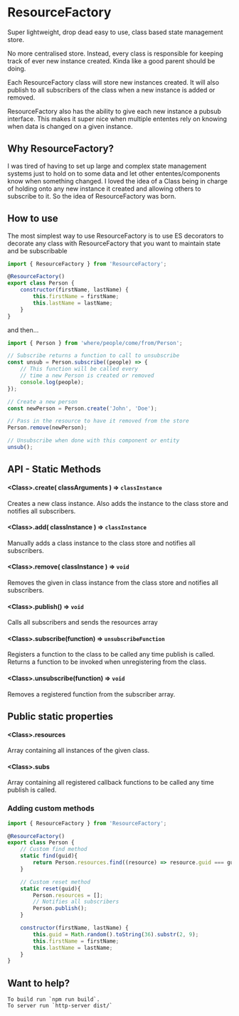 # ResourceFactory
Super lightweight, drop dead easy to use, class based state management store.

No more centralised store. Instead, every class is responsible for keeping track of ever new instance created. Kinda like a good parent should be doing.

Each ResourceFactory class will store new instances created. It will also publish to all subscribers of the class when a new instance is added or removed.

ResourceFactory also has the ability to give each new instance a pubsub interface. This makes it super nice when multiple ententes rely on knowing when data is changed on a given instance.

## Why ResourceFactory?
I was tired of having to set up large and complex state management systems just to hold on to some data and let other ententes/components know when something changed. I loved the idea of a Class being in charge of holding onto any new instance it created and allowing others to subscribe to it. So the idea of ResourceFactory was born.

## How to use
The most simplest way to use ResourceFactory is to use ES decorators to decorate any class with ResourceFactory that you want to maintain state and be subscribable

```javascript
import { ResourceFactory } from 'ResourceFactory';

@ResourceFactory()
export class Person {
	constructor(firstName, lastName) {
		this.firstName = firstName;
		this.lastName = lastName;
	}
}
```

and then...

```javascript
import { Person } from 'where/people/come/from/Person';

// Subscribe returns a function to call to unsubscribe
const unsub = Person.subscribe((people) => {
	// This function will be called every
	// time a new Person is created or removed
	console.log(people);
});

// Create a new person
const newPerson = Person.create('John', 'Doe');

// Pass in the resource to have it removed from the store
Person.remove(newPerson);

// Unsubscribe when done with this component or entity
unsub();

```


## API - Static Methods
#### \<Class>.create( classArguments ) ⇒ <code>classInstance</code>
Creates a new class instance. Also adds the instance to the class store and notifies all subscribers.

#### \<Class>.add( classInstance ) ⇒ <code>classInstance</code>
Manually adds a class instance to the class store and notifies all subscribers.

#### \<Class>.remove( classInstance ) ⇒ <code>void</code>
Removes the given in class instance from the class store and notifies all subscribers.

#### \<Class>.publish() ⇒ <code>void</code>
Calls all subscribers and sends the resources array

#### \<Class>.subscribe(function) ⇒ <code>unsubscribeFunction</code>
Registers a function to the class to be called any time publish is called. Returns a function to be invoked when unregistering from the class.

#### \<Class>.unsubscribe(function) ⇒ <code>void</code>
Removes a registered function from the subscriber array.


## Public static properties
#### \<Class>.resources
Array containing all instances of the given class.

#### \<Class>.subs
Array containing all registered callback functions to be called any time publish is called.



### Adding custom methods
```javascript
import { ResourceFactory } from 'ResourceFactory';

@ResourceFactory()
export class Person {
	// Custom find method
	static find(guid){
		return Person.resources.find((resource) => resource.guid === guid);
	}

	// Custom reset method
	static reset(guid){
		Person.resources = [];
		// Notifies all subscribers
		Person.publish();
	}

	constructor(firstName, lastName) {
		this.guid = Math.random().toString(36).substr(2, 9);
		this.firstName = firstName;
		this.lastName = lastName;
	}
}
```


## Want to help?

```
To build run `npm run build`.
To server run `http-server dist/`
```